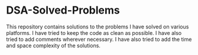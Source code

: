 # DSA-Solved-Problems

This repository contains solutions to the problems I have solved on various platforms. I have tried to keep the code as clean as possible. I have also tried to add comments wherever necessary. I have also tried to add the time and space complexity of the solutions.



